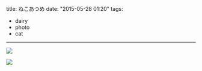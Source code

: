 title: ねこあつめ
date: "2015-05-28 01:20"
tags:
- dairy
- photo
- cat
---

![](/assets/0210-01.jpg)

![](/assets/0210-02.jpg)